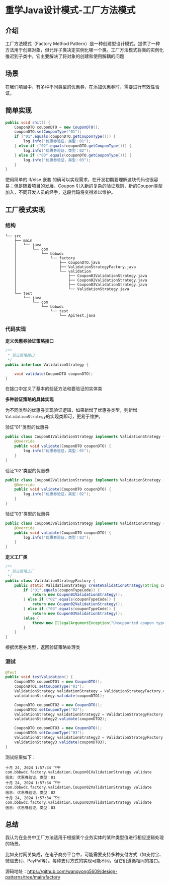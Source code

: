 # 重学Java设计模式-工厂方法模式

## 介绍

工厂方法模式（Factory Method Pattern）是一种创建型设计模式，提供了一种方法用于创建对象，但允许子类决定实例化哪一个类。工厂方法模式将类的实例化推迟到子类中。它主要解决了将对象的创建和使用解耦的问题



## 场景

在我们项目中，有多种不同类型的优惠券，在添加优惠券时，需要进行有效性验证。



## 简单实现

```java
public void shit() {
    CouponDTO couponDTO = new CouponDTO();
    couponDTO.setCouponType("01");
    if ("01".equals(couponDTO.getCouponType())) {
        log.info("优惠券验证，类型：01");
    } else if ("02".equals(couponDTO.getCouponType())) {
        log.info("优惠券验证，类型：02");
    } else if ("03".equals(couponDTO.getCouponType())) {
        log.info("优惠券验证，类型：03");
    }
}
```

使用简单的 if/else 嵌套 的确可以实现需求，在开发初期要理解这块代码也很容易；但是随着项目的发展，Coupon 引入新的复杂的验证规则，新的Coupon类型加入，不同开发人员的经手，这段代码将变得难以维护。



## 工厂模式实现

### 结构

```
└── src
    ├── main
    │   └── java
    │       └── com
    │           └── bbbwdc
    │               └── factory
    │                   ├── CouponDTO.java
    │                   ├── ValidationStrategyFactory.java
    │                   └── validation
    │                       ├── Coupon01ValidationStrategy.java
    │                       ├── Coupon02ValidationStrategy.java
    │                       ├── Coupon03ValidationStrategy.java
    │                       └── ValidationStrategy.java
    └── test
        └── java
            └── com
                └── bbbwdc
                    └── test
                        └── ApiTest.java
```

### 代码实现

**定义优惠券验证策略接口**

```java
/**
 * 验证策略接口
 */
public interface ValidationStrategy {

    void validate(CouponDTO couponDTO);
}
```

在接口中定义了基本的验证方法和要验证的实体类

**多种验证策略的具体实现**

为不同类型的优惠券实现验证逻辑，如果新增了优惠券类型，则新增`ValidationStrategy`的实现类即可，更易于维护。

验证”01“类型的优惠券

```java
public class Coupon01ValidationStrategy implements ValidationStrategy {
    @Override
    public void validate(CouponDTO couponDTO) {
        log.info("优惠券验证，类型：01");
    }
}
```

验证”02“类型的优惠券

```java
public class Coupon02ValidationStrategy implements ValidationStrategy {
    @Override
    public void validate(CouponDTO couponDTO) {
        log.info("优惠券验证，类型：02");
    }
}
```

验证”03“类型的优惠券

```java
public class Coupon03ValidationStrategy implements ValidationStrategy {
    @Override
    public void validate(CouponDTO couponDTO) {
        log.info("优惠券验证，类型：03");
    }
}
```

**定义工厂类**

```java
/**
 * 验证策略工厂
 */
public class ValidationStrategyFactory {
    public static ValidationStrategy createValidationStrategy(String couponTypeCode) { 
        if ("01".equals(couponTypeCode)) {
            return new Coupon01ValidationStrategy();
        } else if ("02".equals(couponTypeCode)) {
            return new Coupon02ValidationStrategy();
        } else if ("03".equals(couponTypeCode)) {
            return new Coupon03ValidationStrategy();
        }else {
            throw new IllegalArgumentException("Unsupported coupon type: " + couponTypeCode);
        }
    }
}
```

根据优惠券类型，返回验证策略处理类

### 测试

```java
@Test
public void testValidation() {
    CouponDTO couponDTO1 = new CouponDTO();
    couponDTO1.setCouponType("01");
    ValidationStrategy validationStrategy = ValidationStrategyFactory.createValidationStrategy(couponDTO1.getCouponType());
    validationStrategy.validate(couponDTO1);

    CouponDTO couponDTO2 = new CouponDTO();
    couponDTO2.setCouponType("02");
    ValidationStrategy validationStrategy2 = ValidationStrategyFactory.createValidationStrategy(couponDTO2.getCouponType());
    validationStrategy2.validate(couponDTO2);

    CouponDTO couponDTO3 = new CouponDTO();
    couponDTO3.setCouponType("03");
    ValidationStrategy validationStrategy3 = ValidationStrategyFactory.createValidationStrategy(couponDTO3.getCouponType());
    validationStrategy3.validate(couponDTO3);
}
```

测试结果如下：

```
十月 24, 2024 1:57:34 下午 com.bbbwdc.factory.validation.Coupon01ValidationStrategy validate
信息: 优惠券验证，类型：01
十月 24, 2024 1:57:34 下午 com.bbbwdc.factory.validation.Coupon02ValidationStrategy validate
信息: 优惠券验证，类型：02
十月 24, 2024 1:57:34 下午 com.bbbwdc.factory.validation.Coupon03ValidationStrategy validate
信息: 优惠券验证，类型：03
```



## 总结

我认为在业务中工厂方法适用于根据某个业务实体的某种类型值进行相应逻辑处理的场景。

比如支付网关集成，在电子商务平台中，可能需要支持多种支付方式（如支付宝、微信支付、PayPal等）。每种支付方式的实现可能不同，但它们遵循相同的接口。



源码地址：https://github.com/wangyong5609/design-patterns/tree/main/factory